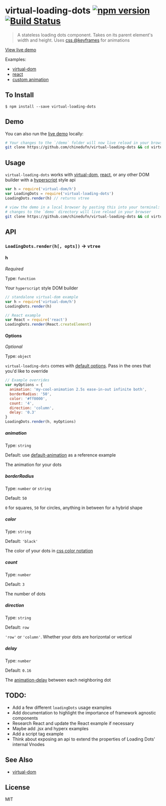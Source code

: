 virtual-loading-dots [![npm version](https://badge.fury.io/js/virtual-loading-dots.svg)](http://badge.fury.io/js/virtual-loading-dots) [![Build Status](https://travis-ci.org/chinedufn/virtual-loading-dots.svg?branch=master)](https://travis-ci.org/chinedufn/virtual-loading-dots)
===============

> A stateless loading dots component. Takes on its parent element's width and height. Uses [css @keyframes](https://developer.mozilla.org/en-US/docs/Web/CSS/@keyframes) for animations

[View live demo](http://chinedufn.github.io/virtual-loading-dots)

Examples:

- [virtual-dom](demo/pure-virtual-dom.js)
- [react](demo/react.js)
- [custom animation](demo/custom-animation.js)

## To Install

```
$ npm install --save virtual-loading-dots
```

## Demo

You can also run the [live demo](http://chinedufn.github.io/virtual-loading-dots) locally:

```sh
# Your changes to the `/demo` folder will now live reload in your browser
git clone https://github.com/chinedufn/virtual-loading-dots && cd virtual-loading-dots && npm install && npm run demo
```

## Usage

`virtual-loading-dots` works with [virtual-dom](https://github.com/Matt-Esch/virtual-dom),
[react](https://npmjs.com/package/react), or any other DOM builder with a [hyperscript](https://github.com/Raynos/virtual-hyperscript#hselector-properties-children) style api

```js
var h = require('virtual-dom/h')
var LoadingDots = require('virtual-loading-dots')
LoadingDots.render(h) // returns vtree
```


```sh
# view the demo in a local browser by pasting this into your terminal:
# changes to the `demo` directory will live reload in your browser
git clone https://github.com/chinedufn/virtual-loading-dots && cd virtual-loading-dots && npm install && npm run demo
```

## API

### `LoadingDots.render(h[, opts])` -> `vtree`

#### h

*Required*

Type: `function`

Your `hyperscript` style DOM builder

```js
// standalone virtual-dom example
var h = require('virtual-dom/h')
LoadingDots.render(h)
```

```js
// React example
var React = require('react')
LoadingDots.render(React.createElement)
```

#### Options

*Optional*

Type: `object`

`virtual-loading-dots` comes with [default options](src/default-options.js). Pass in the ones that you'd like to override

```js
// Example overrides
var myOptions = {
  animation: 'my-cool-animation 2.5s ease-in-out infinite both',
  borderRadius: '50',
  color: '#ff0000',
  count: '4',
  direction: 'column',
  delay: '0.3'
}
LoadingDots.render(h, myOptions)
```

##### animation

Type: `string`

Default: use [default-animation](src/default-animation.js#L25) as a reference example

The animation for your dots

##### borderRadius

Type: `number` or `string`

Default: `50`

`0` for squares, `50` for circles, anything in between for a hybrid shape

##### color

Type: `string`

Default: `'black'`

The color of your dots in [css color notation](https://developer.mozilla.org/en-US/docs/Web/CSS/color)

##### count

Type: `number`

Default: `3`

The number of dots

##### direction

Type: `string`

Default: `row`

`'row'` or `'column'`. Whether your dots are horizontal or vertical

##### delay

Type: `number`

Default: `0.16`

The [animation-delay](https://developer.mozilla.org/en-US/docs/Web/CSS/animation-delay) between each neighboring dot

## TODO:

- Add a few different `loadingDots` usage examples
- Add documentation to highlight the importance of framework agnostic components
- Research React and update the React example if necessary
- Maybe add .jsx and hyperx examples
- Add a script tag example
- Think about exposing an api to extend the properties of Loading Dots' internal Vnodes

## See Also

- [virtual-dom](https://github.com/Matt-Esch/virtual-dom)

## License

MIT
